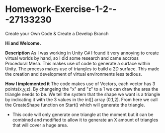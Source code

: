 # Homework-Exercise-1-2---27133230
Create your Own Code &amp; Create a Develop Branch

**Hi and Welcome.**

**Description**
As I was working in Unity C# I found it very annoying to create virtual worlds by hand, so I did some research and came accross Procedural Mesh. This makes use of code to generate a surface within Unity. The process makes use of triangles to build a 2D surface. This made the creation and development of virtual environments less tedious. 

**How I implemented it**
The code makes use of Vectors, each vector has 3 points(x,y,z). By changeing the "x" and "z" to a 1 we can draw the area the triangle needs to be.
We tell the system that the shape we want is a triangle by indicating it with the 3 values in the int[] array (0,1,2). From here we call the CreateShape function on Start() which will generate the triangle.

- This code will only generate one triangle at the moment but it can be combined and modified to allow it to generate an X amount of triangles that will cover a huge area.
